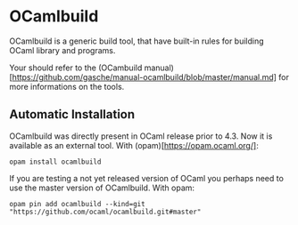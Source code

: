 
# OCamlbuild #

OCamlbuild is a generic build tool, that have built-in rules for
building OCaml library and programs.

Your should refer to the (OCambuild
manual)[https://github.com/gasche/manual-ocamlbuild/blob/master/manual.md]
for more informations on the tools.

## Automatic Installation ##

OCamlbuild was directly present in OCaml release prior to 4.3. Now it
is available as an external tool. With (opam)[https://opam.ocaml.org/]:

```
opam install ocamlbuild
```

If you are testing a not yet released version of OCaml you perhaps
need to use the master version of OCamlbuild. With opam:

```
opam pin add ocamlbuild --kind=git "https://github.com/ocaml/ocamlbuild.git#master"
```

